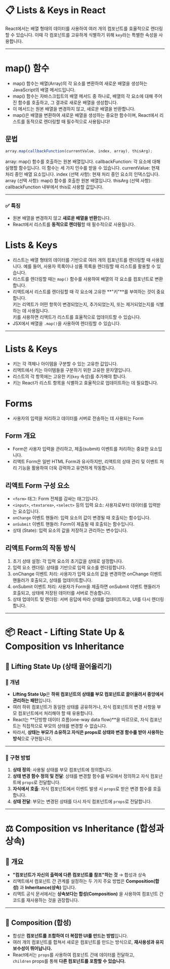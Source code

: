# 📋 Lists & Keys in React

React에서는 배열 형태의 데이터를 사용하여 여러 개의 컴포넌트를 효율적으로 렌더링할 수 있습니다. 이때 각 컴포넌트를 고유하게 식별하기 위해 `key`라는 특별한 속성을 사용합니다.

---

# map() 함수

- map() 함수는 배열(Array)의 각 요소를 변환하여 새로운 배열을 생성하는 JavaScript의 배열 메서드입니다.
- map() 함수는 자바스크립트의 배열 메서드 중 하나로, 배열의 각 요소에 대해 주어진 함수를 호출하고, 그 결과로 새로운 배열을 생성합니다.
- 이 메서드는 원본 배열을 변경하지 않고, 새로운 배열을 반환합니다.
- map()은 배열을 변환하여 새로운 배열을 생성하는 중요한 함수이며, React에서 리스트를 동적으로 렌더링할 때 필수적으로 사용됩니다!

## 문법

```js
array.map(callbackFunction(currentValue, index, array), thisArg);
```

array: map() 함수를 호출하는 원본 배열입니다.
callbackFunction: 각 요소에 대해 실행할 함수입니다. 이 함수는 세 가지 인수를 받을 수 있습니다.
currentValue: 현재 처리 중인 배열 요소입니다.
index (선택 사항): 현재 처리 중인 요소의 인덱스입니다.
array (선택 사항): map() 함수를 호출한 원본 배열입니다.
thisArg (선택 사항): callbackFunction 내부에서 this로 사용할 값입니다.

---

### ✅ 특징

- 원본 배열을 변경하지 않고 **새로운 배열을 반환**합니다.
- React에서 리스트를 **동적으로 렌더링**할 때 필수적으로 사용됩니다.



# Lists & Keys

- 리스트는 배열 형태의 데이터를 기반으로 여러 개의 컴포넌트를 렌더링할 때 사용됩니다. 예를 들어, 사용자 목록이나 상품 목록을 렌더링할 때 리스트를 활용할 수 있습니다.
- 리스트를 렌더링할 때는 `map()` 함수를 사용하여 배열의 각 요소를 컴포넌트로 변환합니다.
- 리액트에서 리스트를 렌더링할 때 각 요소에 고유한 **"키"**를 부여하는 것이 중요합니다.  
  키는 리액트가 어떤 항목이 변경되었는지, 추가되었는지, 또는 제거되었는지를 식별하는 데 사용됩니다.  
  키를 사용하면 리액트가 리스트를 효율적으로 업데이트할 수 있습니다.
- JSX에서 배열을 `.map()`을 사용하여 렌더링할 수 있습니다.

---

# Lists & Keys

- 키는 각 객체나 아이템을 구분할 수 있는 고유한 값입니다.
- 리액트에서 키는 아이템들을 구분하기 위한 고유한 문자열입니다.
- 리스트의 각 항목에는 고유한 키(`key` 속성)를 추가해야 합니다.
- 키는 React가 리스트 항목을 식별하고 효율적으로 업데이트하는 데 필요합니다.

# Forms

- 사용자의 입력을 처리하고 데이터를 서버로 전송하는 데 사용되는 Form

## Form 개요
- Form은 사용자 입력을 관리하고, 제출(submit) 이벤트를 처리하는 중요한 요소입니다.
- 리액트 Form은 일반 HTML Form과 유사하지만, 리액트의 상태 관리 및 이벤트 처리 기능을 활용하여 더욱 강력하고 유연하게 작동합니다.

## 리액트 Form 구성 요소
- `<form>` 태그: Form 전체를 감싸는 태그입니다.
- `<input>`, `<textarea>`, `<select>` 등의 입력 요소: 사용자로부터 데이터를 입력받는 요소입니다.
- `onChange` 이벤트 핸들러: 입력 요소의 값이 변경될 때 호출되는 함수입니다.
- `onSubmit` 이벤트 핸들러: Form이 제출될 때 호출되는 함수입니다.
- 상태 (State): 입력 요소의 값을 저장하고 관리하는 변수입니다.

## 리액트 Form의 작동 방식

1. 초기 상태 설정: 각 입력 요소의 초기값을 상태로 설정합니다.  
2. 입력 요소 렌더링: 상태를 기반으로 입력 요소를 렌더링합니다.  
3. onChange 이벤트 처리: 사용자가 입력 요소의 값을 변경하면 onChange 이벤트 핸들러가 호출되고, 상태를 업데이트합니다.  
4. onSubmit 이벤트 처리: 사용자가 Form을 제출하면 onSubmit 이벤트 핸들러가 호출되고, 상태에 저장된 데이터를 서버로 전송합니다.  
5. 상태 업데이트 및 렌더링: 서버 응답에 따라 상태를 업데이트하고, UI를 다시 렌더링합니다.
---


# 📦 React - Lifting State Up & Composition vs Inheritance

## 🔼 Lifting State Up (상태 끌어올리기)

### 📌 개념

- **Lifting State Up**은 **하위 컴포넌트의 상태를 부모 컴포넌트로 끌어올려서 중앙에서 관리하는 패턴**입니다.
- 여러 하위 컴포넌트가 동일한 상태를 공유하거나, 자식 컴포넌트의 변경 사항을 부모 컴포넌트에서 처리해야 할 때 유용합니다.
- React는 **단방향 데이터 흐름(one-way data flow)**을 따르므로, 자식 컴포넌트는 직접적으로 부모의 상태를 변경할 수 없습니다.
- 따라서, **상태는 부모가 소유하고 자식은 props로 상태와 변경 함수를 받아 사용하는 방식**으로 구현됩니다.

---

### 🔧 구현 방법

1. **상태 정의**: 사용될 상태를 부모 컴포넌트에 정의합니다.
2. **상태 변경 함수 정의 및 전달**: 상태를 변경할 함수를 부모에서 정의하고 자식 컴포넌트에 `props`로 전달합니다.
3. **자식에서 호출**: 자식 컴포넌트에서 이벤트 발생 시 `props`로 받은 변경 함수를 호출합니다.
4. **상태 전달**: 부모는 변경된 상태를 다시 자식 컴포넌트에 `props`로 전달합니다.

---

# ⚖️ Composition vs Inheritance (합성과 상속)

## 📌 개요

- **"컴포넌트가 자신의 출력에 다른 컴포넌트를 참조"하는 것** → 합성과 상속
- 리액트에서 컴포넌트 간 관계를 설정하는 두 가지 주요 방법은 **Composition(합성)** 과 **Inheritance(상속)** 입니다.
- 리액트 공식 문서에서는 **상속보다는 합성(Composition)** 을 사용하여 컴포넌트 간 코드를 재사용하는 것을 권장합니다.

---

## 🧩 Composition (합성)

- 합성은 **컴포넌트를 조합하여 더 복잡한 UI를 만드는 방법**입니다.
- 여러 개의 컴포넌트를 합쳐서 새로운 컴포넌트를 만드는 방식으로, **재사용성과 유지보수성이 뛰어납니다.**
- React에서는 `props`를 사용하여 컴포넌트 간에 데이터를 전달하고,  
  `children` props를 통해 **다른 컴포넌트를 포함할 수 있습니다.**

